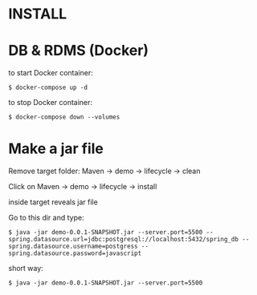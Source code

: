 <h1>INSTALL</h1>
<h1>DB & RDMS (Docker)</h1>
to start Docker container:

```
$ docker-compose up -d
```

to stop Docker container:

```
$ docker-compose down --volumes
```

<h1>Make a jar file</h1>
Remove target folder:
Maven ->  demo -> lifecycle -> clean

Click on
Maven ->  demo -> lifecycle -> install

inside target reveals jar file

Go to this dir and type:
```
$ java -jar demo-0.0.1-SNAPSHOT.jar --server.port=5500 --spring.datasource.url=jdbc:postgresql://localhost:5432/spring_db --spring.datasource.username=postgress --spring.datasource.password=javascript
```
short way:
```
$ java -jar demo-0.0.1-SNAPSHOT.jar --server.port=5500
```
